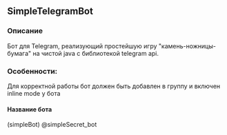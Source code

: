 ## SimpleTelegramBot

### Описание
Бот для Telegram, реализующий простейшую игру "камень-ножницы-бумага" на чистой java с библиотекой telegram api.

### Особенности:
Для корректной работы бот должен быть добавлен в группу и включен inline mode у бота

#### Название бота
(simpleBot) @simpleSecret_bot
